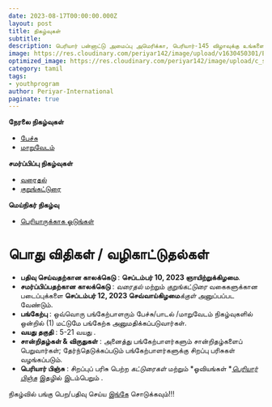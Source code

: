 ```yaml
---
date: 2023-08-17T00:00:00.000Z
layout: post
title: நிகழ்வுகள்
subtitle:
description: பெரியார் பன்னாட்டு அமைப்பு அமெரிக்கா, பெரியார்-145 விழாவுக்கு உங்களை அன்புடன் வரவேற்கிறது.
image: https://res.cloudinary.com/periyar142/image/upload/v1630450301/Events_v5cbtp.jpg
optimized_image: https://res.cloudinary.com/periyar142/image/upload/c_scale,w_380/v1630450301/Events_v5cbtp.jpg
category: tamil
tags:
- youthprogram
author: Periyar-International
paginate: true
---
```



**நேரலை நிகழ்வுகள்**

* [பேச்சு](/tamil-Quote/)
* [மாறுவேடம்](/tamil-maruvedam/)

**சமர்ப்பிப்பு நிகழ்வுகள்**

* [வரைதல்](/tamil-Oviyam/)
* [குறுங்கட்டுரை](/tamil-katturai/)

**மெய்நிகர் நிகழ்வு**

* [பெரியாருக்காக ஓடுங்கள்](/tamil-runforperiyar/)

# பொது விதிகள் / வழிகாட்டுதல்கள்

- **பதிவு செய்வதற்கான காலக்கெடு** : **செப்டம்பர் 10, 2023 ஞாயிற்றுக்கிழமை**.
- **சமர்ப்பிப்பதற்கான காலக்கெடு** : *வரைதல்* மற்றும் *குறுங்கட்டுரை* வகைகளுக்கான படைப்புக்களை **செப்டம்பர் 12, 2023 செவ்வாய்கிழமை***க்குள்* அனுப்பப்பட வேண்டும்.
- **பங்கேற்பு** : ஒவ்வொரு பங்கேற்பாளரும் பேச்சு/பாடல் /மாறுவேடம் நிகழ்வுகளில் ஒன்றில் (1) மட்டுமே பங்கேற்க அனுமதிக்கப்படுவார்கள்.
- **வயது தகுதி** : 5-21 வயது .
- **சான்றிதழ்கள் & விருதுகள்** : அனைத்து பங்கேற்பாளர்களும் சான்றிதழ்களைப் பெறுவார்கள்; தேர்ந்தெடுக்கப்படும் பங்கேற்பாளர்களுக்கு சிறப்பு பரிசுகள் வழங்கப்படும்.
- **பெரியார் பிஞ்சு** : சிறப்புப் பரிசு பெற்ற *கட்டுரைகள்* மற்றும் *ஓவியங்கள் **[பெரியார் பிஞ்சு](https://periyarpinju.com/)* இதழில் இடம்பெறும் .

நிகழ்வில் பங்கு பெற/பதிவு செய்ய [இங்கே](/tamil-register/) சொடுக்கவும்!!!
